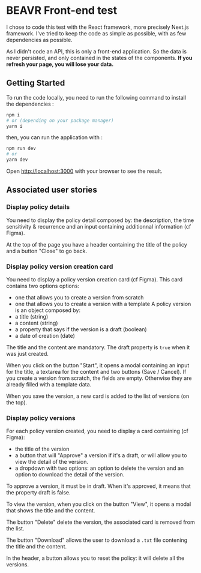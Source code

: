 # BEAVR Front-end test

I chose to code this test with the React framework, more precisely Next.js framework.
I've tried to keep the code as simple as possible, with as few dependencies as possible. 

As I didn't code an API, this is only a front-end application. So the data is never persisted, and only contained in the states of the components. **If you refresh your page, you will lose your data.**

## Getting Started

To run the code locally, you need to run the following command to install the dependencies :

```bash
npm i
# or (depending on your package manager)
yarn i
```
then, you can run the application with :
```bash
npm run dev
# or
yarn dev
```

Open [http://localhost:3000](http://localhost:3000) with your browser to see the result.

## Associated user stories
### Display policy details
You need to display the policy detail composed by: the description, the time sensitivity & recurrence and an input containing additionnal information (cf Figma).

At the top of the page you have a header containing the title of the policy and a button "Close" to go back.

### Display policy version creation card
You need to display a policy version creation card (cf Figma). This card contains two options options:
- one that allows you to create a version from scratch
- one that allows you to create a version with a template
A policy version is an object composed by:
- a title (string)
- a content (string)
- a property that says if the version is a draft (boolean)
- a date of creation (date)

The title and the content are mandatory. The draft property is `true` when it was just created.

When you click on the button "Start", it opens a modal containing an input for the title, a textarea for the content and two buttons (Save / Cancel). If you create a version from scratch, the fields are empty. Otherwise they are already filled with a template data.

When you save the version, a new card is added to the list of versions (on the top).

### Display policy versions
For each policy version created, you need to display a card containing (cf Figma):
- the title of the version
- a button that will "Approve" a version if it's a draft, or will allow you to view the detail of the version. 
- a dropdown with two options: an option to delete the version and an option to download the detail of the version.

To approve a version, it must be in draft. When it's approved, it means that the property draft is false.

To view the version, when you click on the button "View", it opens a modal that shows the title and the content.

The button "Delete" delete the version, the associated card is removed from the list.

The button "Download" allows the user to download a `.txt` file contening the title and the content.

In the header, a button allows you to reset the policy: it will delete all the versions.